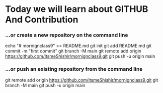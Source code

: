 # Today we will learn about GITHUB And Contribution
### …or create a new repository on the command line
echo "# mornignclass9" >> README.md
git init
git add README.md
git commit -m "first commit"
git branch -M main
git remote add origin https://github.com/itsmeShishir/mornignclass9.git
git push -u origin main
###  …or push an existing repository from the command line
git remote add origin https://github.com/itsmeShishir/mornignclass9.git
git branch -M main
git push -u origin main
